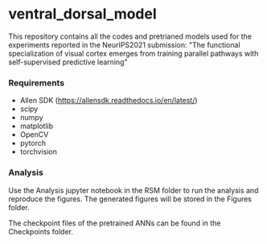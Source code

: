 # ventral_dorsal_model


This repository contains all the codes and pretrianed models used for the experiments reported in the NeurIPS2021 submission: "The functional specialization of visual cortex emerges from training parallel pathways with self-supervised predictive learning"

### Requirements

+ Allen SDK (https://allensdk.readthedocs.io/en/latest/)
+ scipy
+ numpy
+ matplotlib
+ OpenCV
+ pytorch
+ torchvision


### Analysis 

Use the Analysis jupyter notebook in the RSM folder to run the analysis and reproduce the figures. The generated figures will be stored in the Figures folder. 

The checkpoint files of the pretrained ANNs can be found in the Checkpoints folder. 





